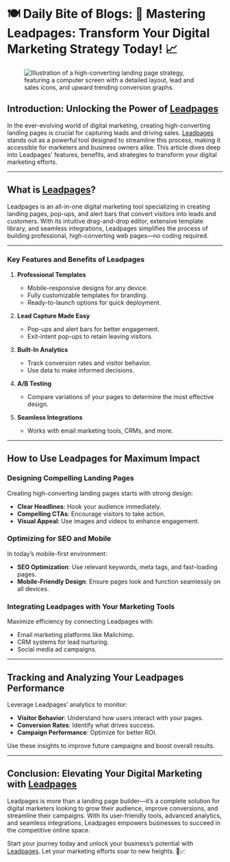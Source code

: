 # 🍽️ Daily Bite of Blogs: 🚀 Mastering Leadpages: Transform Your Digital Marketing Strategy Today! 📈



<figure>
<img alt="Illustration of a high-converting landing page strategy, featuring a computer screen with a detailed layout, lead and sales icons, and upward trending conversion graphs." src="https://blogger.googleusercontent.com/img/b/R29vZ2xl/AVvXsEjmwjiZDk14sKf3KeSumslhXB4_0pHd1FzgyPKWM_uj-8YORbxW9y6C9VK19q8NjhONWqy5CRmWGoct-5nO8MTppBwuU9-Zi2nEFzSIzesLPA7w57nROnVvn_WUL-wDHxBnKn8rjAr0piD0-66isLtmQGNf0yd_Zj-ds2vILUSRtagbXbHoREU2PL9BTGE/s1024/DALL%C2%B7E%202024-02-26%2020.05.06%20-%20Create%20an%20image%20that%20represents%20the%20concept%20of%20'In%20the%20ever-evolving%20world%20of%20digital%20marketing,%20creating%20high-converting%20landing%20pages%20is%20essential%20f.webp" title="Maximizing Impact: The Art of High-Converting Landing Pages in Digital Marketing">
</figure>

## Introduction: Unlocking the Power of [Leadpages](https://bit.ly/LEadPages)

In the ever-evolving world of digital marketing, creating high-converting landing pages is crucial for capturing leads and driving sales. [Leadpages](https://bit.ly/LEadPages) stands out as a powerful tool designed to streamline this process, making it accessible for marketers and business owners alike. This article dives deep into Leadpages' features, benefits, and strategies to transform your digital marketing efforts.

---

## What is [Leadpages](https://bit.ly/LEadPages)?

Leadpages is an all-in-one digital marketing tool specializing in creating landing pages, pop-ups, and alert bars that convert visitors into leads and customers. With its intuitive drag-and-drop editor, extensive template library, and seamless integrations, Leadpages simplifies the process of building professional, high-converting web pages—no coding required.

---

### Key Features and Benefits of Leadpages

1. **Professional Templates**  
   - Mobile-responsive designs for any device.
   - Fully customizable templates for branding.
   - Ready-to-launch options for quick deployment.

2. **Lead Capture Made Easy**  
   - Pop-ups and alert bars for better engagement.
   - Exit-intent pop-ups to retain leaving visitors.

3. **Built-In Analytics**  
   - Track conversion rates and visitor behavior.
   - Use data to make informed decisions.

4. **A/B Testing**  
   - Compare variations of your pages to determine the most effective design.

5. **Seamless Integrations**  
   - Works with email marketing tools, CRMs, and more.

---

## How to Use Leadpages for Maximum Impact

### Designing Compelling Landing Pages
Creating high-converting landing pages starts with strong design:
- **Clear Headlines**: Hook your audience immediately.
- **Compelling CTAs**: Encourage visitors to take action.
- **Visual Appeal**: Use images and videos to enhance engagement.

### Optimizing for SEO and Mobile
In today’s mobile-first environment:
- **SEO Optimization**: Use relevant keywords, meta tags, and fast-loading pages.
- **Mobile-Friendly Design**: Ensure pages look and function seamlessly on all devices.

### Integrating Leadpages with Your Marketing Tools
Maximize efficiency by connecting Leadpages with:
- Email marketing platforms like Mailchimp.
- CRM systems for lead nurturing.
- Social media ad campaigns.

---

## Tracking and Analyzing Your Leadpages Performance

Leverage Leadpages’ analytics to monitor:
- **Visitor Behavior**: Understand how users interact with your pages.
- **Conversion Rates**: Identify what drives success.
- **Campaign Performance**: Optimize for better ROI.

Use these insights to improve future campaigns and boost overall results.

---

## Conclusion: Elevating Your Digital Marketing with [Leadpages](https://bit.ly/LEadPages)

Leadpages is more than a landing page builder—it’s a complete solution for digital marketers looking to grow their audience, improve conversions, and streamline their campaigns. With its user-friendly tools, advanced analytics, and seamless integrations, Leadpages empowers businesses to succeed in the competitive online space.

Start your journey today and unlock your business’s potential with [Leadpages](https://bit.ly/LEadPages). Let your marketing efforts soar to new heights. 🌟📈


